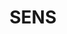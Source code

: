---
title: "SENS"
description: "SENS"
layout: shop
keywords:
  - 美食競賽
  - 台灣美食
  - 美食精選
datePublished: "2025-06-30"
dateModified: "2025-07-04"
city: "台北市"
district: "松山區"
address: "台北市松山區民生東路三段127巷12號"
phone: "0227186388"
geo: "25.058867146767504, 121.54737325080312"
google_map: "https://maps.app.goo.gl/ReDet4HDQGdy7TgA6"
footinder: "https://footinder.com.tw/%E5%8F%B0%E5%8C%97%E5%B8%82%E6%9D%BE%E5%B1%B1%E5%8D%80/47921/"
official: "https://www.senstw.com/tw"
award:
  - name: "500盤"
    year: "2024"
    entries:
      - dishes:
          - "熟成乳鴿/鴨肝"

---